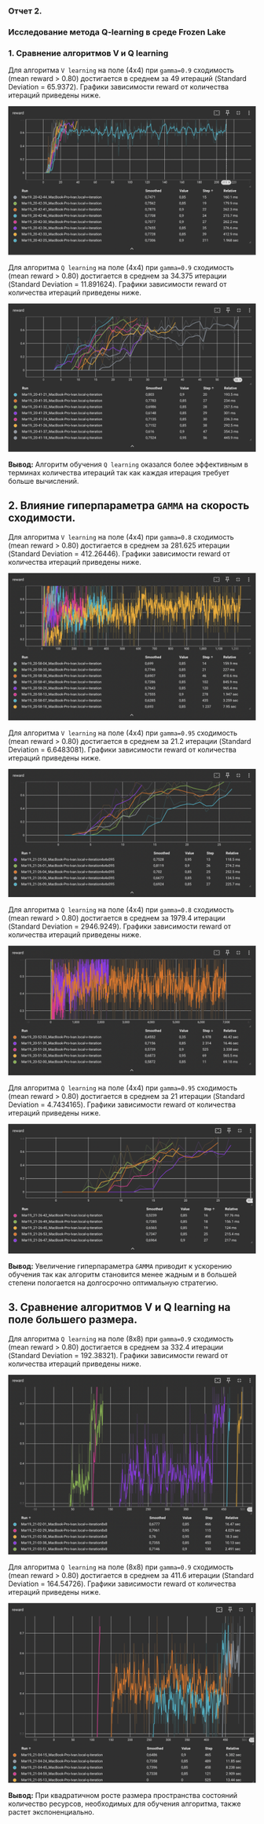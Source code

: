 ### Отчет 2. 
### Исследование метода Q-learning в среде Frozen Lake 

### 1. Сравнение алгоритмов V и Q learning
Для алгоритма `V learning` на поле (4х4) при `gamma=0.9` сходимость (mean reward > 0.80) достигается в среднем за 49 итераций (Standard Deviation = 65.9372). 
Графики зависимости reward от количества итераций приведены ниже. 

<img src="imgs/v_iterations.png"/>

Для алгоритма `Q learning` на поле (4х4) при `gamma=0.9` сходимость (mean reward > 0.80) достигается в среднем за 34.375 итерации (Standard Deviation = 11.891624). 
Графики зависимости reward от количества итераций приведены ниже. 

<img src="imgs/q_iterations.png"/>

**Вывод:** Алгоритм обучения `Q learning` оказался более эффективным в терминах количества итераций так как каждая итерация требует больше вычислений.


## 2. Влияние гиперпараметра `GAMMA` на скорость сходимости.

Для алгоритма `V learning` на поле (4х4) при `gamma=0.8` сходимость (mean reward > 0.80) достигается в среднем за 281.625 итерации (Standard Deviation = 412.26446). 
Графики зависимости reward от количества итераций приведены ниже. 

<img src="imgs/v_iterations_0_8.png"/>

Для алгоритма `V learning` на поле (4х4) при `gamma=0.95` сходимость (mean reward > 0.80) достигается в среднем за 21.2 итерации (Standard Deviation = 6.6483081). 
Графики зависимости reward от количества итераций приведены ниже. 

<img src="imgs/v-iterations4x4-095.png"/>

Для алгоритма `Q learning` на поле (4х4) при `gamma=0.8` сходимость (mean reward > 0.80) достигается в среднем за 1979.4 итерации (Standard Deviation = 2946.9249). 
Графики зависимости reward от количества итераций приведены ниже. 

<img src="imgs/q_iterations_0_8.png"/>

Для алгоритма `Q learning` на поле (4х4) при `gamma=0.95` сходимость (mean reward > 0.80) достигается в среднем за 21 итерации (Standard Deviation = 4.7434165). 
Графики зависимости reward от количества итераций приведены ниже.

<img src="imgs/q-iterations4x4-095.png"/>

**Вывод:** Увеличение гиперпараметра `GAMMA` приводит к ускорению обучения так как алгоритм становится менее жадным и в большей степени пологается на долгосрочно оптимальную стратегию.

## 3. Сравнение алгоритмов V и Q learning на поле большего размера.

Для алгоритма `Q learning` на поле (8х8) при `gamma=0.9` сходимость (mean reward > 0.80) достигается в среднем за 332.4 итерации (Standard Deviation = 192.38321). 
Графики зависимости reward от количества итераций приведены ниже.

<img src="imgs/v_iterations_8_x_8.png"/>

Для алгоритма `Q learning` на поле (8х8) при `gamma=0.9` сходимость (mean reward > 0.80) достигается в среднем за 411.6 итерации (Standard Deviation = 164.54726). 
Графики зависимости reward от количества итераций приведены ниже.

<img src="imgs/q_iterations_8_x_8.png"/>

**Вывод:** При квадратичном росте размера пространства состояний количество ресурсов, необходимых для обучения алгоритма, также растет экспоненциально.
